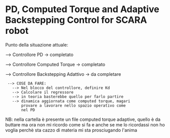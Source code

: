 # PD, Computed Torque and Adaptive Backstepping Control for SCARA robot

Punto della situazione attuale:


 --> Controllore PD -> completato

 
 --> Controllore Computed Torque -> completato

 
 --> Controllore Backstepping Adattivo -> da completare

 
     --> COSE DA FARE:
       --> Nel blocco del controllore, definire Kd
       --> Calcolare il regressore
       --> in teoria basterebbe quello per farlo partire
       --> dinamica aggiornata come computed torque, magari
           provare a lavorare nello spazio operativo come 
           nel PD

       
NB: nella cartella è presente un file computed torque adaptive, quello è da buttare ma ora non mi ricordo come si fa e anche se me lo ricordassi non ho voglia perchè sta cazzo di materia mi sta prosciugando l'anima

